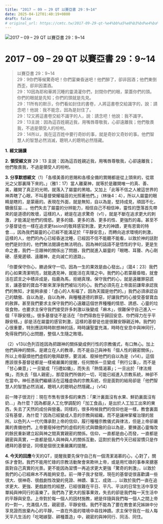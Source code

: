 ```yaml
---
title: "2017 – 09 – 29 QT 以賽亞書 29：9~14"
date: 2025-04-12T01:40:19+0800
draft: false
# original_url: https://cmtc.tw/2017-09-29-qt-%e4%bb%a5%e8%b3%bd%e4%ba%9e%e6%9b%b8-29%ef%bc%9a914
---
```


![2017 – 09 – 29 QT 以賽亞書 29：9~14](/images/qt.jpg   "2017 – 09 – 29 QT 以賽亞書 29：9~14")

# 2017 – 09 – 29 QT 以賽亞書 29：9~14

> 以賽亞書 29：9~14  
> 29：9你們等候驚奇吧！你們宴樂昏迷吧！他們醉了，卻非因酒；他們東倒西歪，卻非因濃酒。  
> 29：10因為耶和華將沉睡的靈澆灌你們，封閉你們的眼，蒙蓋你們的頭。你們的眼就是先知；你們的頭就是先見。  
> 29：11所有的默示，你們看如封住的書卷，人將這書卷交給識字的，說：請念吧！他說：我不能念，因為是封住了。  
> 29：12又將這書卷交給不識字的人，說：請念吧！他說：我不識字。  
> 29：13主說：因為這百姓親近我，用嘴唇尊敬我，心卻遠離我；他們敬畏我，不過是領受人的吩咐。  
> 29：14所以，我在這百姓中要行奇妙的事，就是奇妙又奇妙的事。他們智慧人的智慧必然消滅，聰明人的聰明必然隱藏。

**1.** **經文誦讀**

**2.** **領受經文**賽 29：13 主說：因為這百姓親近我，用嘴唇尊敬我，心卻遠離我；他們敬畏我，不過是領受人的吩咐。

**3. 分享默想經文**（1）「各樣美善的恩賜和各樣全備的賞賜都是從上頭來的，從眾光之父那裏降下來的。」（雅1：17）當人離棄神，就等於是離開唯一的真、善、美，離開了真正的光明，就落入了屬靈的黑暗。又加上「此等不信之人被這世界的神弄瞎了心眼，不叫基督榮耀福音的光照著他們。」（林後4：4），所以人屬靈的眼睛是瞎的，是蒙蔽的。表現在外面，就是無知，自以為是，堅持成見，頑固不化，驕傲狂妄…。他們失去了屬靈的分辨能力，相信自己不相信神，靈性的墮落首先帶來的是道德的敗壞，這樣的人，總是在追求驚奇（v1），就是不斷在追求更大的刺激，才能滿足他們的情慾。更多的錢、更多的酒、更多的性、更強烈的毒。甚至不少基督徒也一樣在追求更fasion的敬拜感官刺激，更大的神蹟，更有恩膏的特會…，因為我們屬靈的心已經不能滿足於「平靜安息」，而轉向追求環境的刺激，這樣的人，他們的內心已經昏迷沈睡，已經因不信不能聽不能看，以致於神的話對他們是封住的，他們無法閱讀也無法明白。因為神的話語不是悟性的字句，更是生命之書，我們一旦跟神的關係出了問題，我們就進入屬靈的「眼瞎、耳聾、內心剛硬、感覺遲頓、遠離神，走向滅亡的道路」。

「你要保守你心，勝過保守一切，因為一生的果效是由心發出。」（箴4：23）我們的心如果清潔明亮，就能遇見神，就能活在真理之中。我們的心若蒙蔽昏暗，就會活在謊言之中積非成是，指鹿為馬，拒絕真理。保守我們的心，就是遠離罪惡謊言，讓基督的寶血不斷來潔淨我們被玷污的心。我們必須先在上帝面前謙卑承認我們的無知，才能夠承接：「虛心的人有福了，因為天國是他們的。」我們必須承認自己的驕傲、自以為是，自以為神，與種種道德的罪惡，好讓我們的心接受基督寶血的赦罪。甚至我們要求主保守我們的心遠離這個世界種種的情慾、誘惑、心靈的垃圾食物，也要求主保守我們接受許多刺激以後變成「麻木」，很難保守自己進入一個「平靜安穩」。很多基督徒不是活在「你們得救在乎歸回安息、你們得力在乎平靜安穩。」卻是活在屬靈的感官刺激，這樣的基督徒也是很難安靜親近神。我們的心很重要，特別應該時時默想神的話，時時讓聖靈充滿，時時在安息中與神同行，免得我們的心出問題，整個人生隨之敗壞。

（2）v13以色列百姓因為把跟神的關係變成例行性的宗教儀式，有口無心。加上他們與神的關係，是建立在人的教導，而不是自己與神有「個人性的親密關係」，所以上帝厭煩他們虛假的敬拜獻祭，要消滅、廢掉他們的自以為是（v14）。這個應該很多基督徒都是一樣被嚴厲的提醒，任何關係一旦變成「例行公事」，而不是「甘心樂意」；一旦變成「行禮如儀」，而失去「熱情渴慕」；一旦出於「律法規條」，而失去「個人親密」，那麼我們所做的一切，可能已經進入宗教系統，神卻不在當中。神任憑我們繼續活在這種虛偽的宗教系統，但是面對的結局卻是「他們智慧人的智慧必然消滅，聰明人的聰明必然隱藏。」（v14）

前一陣子很流行：現在市售有很多假的東西：「果汁裏面沒有水果、鮮奶裏面沒有奶…」為什麼？因為都是人工化學調配的「加工食品」，是出於人工加工出來的東西，失去了天然的成份與營養。同樣的，很多時候我們的信仰也是一樣，教會裏面沒有基督，為什麼？因為已經變成人意的宗教與組織，而不是讓神掌權治理的居所。以色列人一代代傳承對上帝的信仰，履行種種宗教儀式與律法，但是上帝卻嚴厲的責備他們，上帝要廢掉他們的虛假的形式與驕傲的自以為是，要揀選心靈悔改的餘民重新建立起與神之間真實親密的關係。信仰，一直都是由心而發，一直都是親密與真實，一直都是個人與神與人的關係互動，這對於我們今天已經習慣只是作禮拜的基督徒，同樣是個很沈重嚴厲的提醒。

**4. 今天的回應**今天的QT，提醒我要先保守自己有一個清潔渴慕的心，心對了，關係才會對。我們不能用忙碌的宗教活動聚會來欺哄上帝，或是用忙碌的事奉來搪塞面對自己真實的光景。更不能因為習慣一再追求更大更強「驚奇的刺激」，以致於我們的心已經麻木不再能夠安息。前一陣子我才發現，現在的基督徒很喜歡講一些很大、很神奇、很戲劇性改變的見證、神蹟、事工、成效…，以致於我們一直在追求更大、更強、更戲劇性的經歷，已經很難在平日、平凡、平淡的日常生活中享受單純與神同行的喜樂了。我們為了更大的服事果效，失去的卻是我們每一天生活中的平靜與安息。上帝對於每一個人的因材施教，總是伴隨與我們每一個人之間上帝的一對一，充滿個人性，親密感，平靜安穩。我們不能為了要在教會弟兄姊妹中分享見證而放棄內心的平靜，一直在外面的環境中尋找神蹟。求主保守我在一般人每天平凡生活的「吃喝嫁娶、耕種蓋造」中，親密的與神同行、同活、同住。
